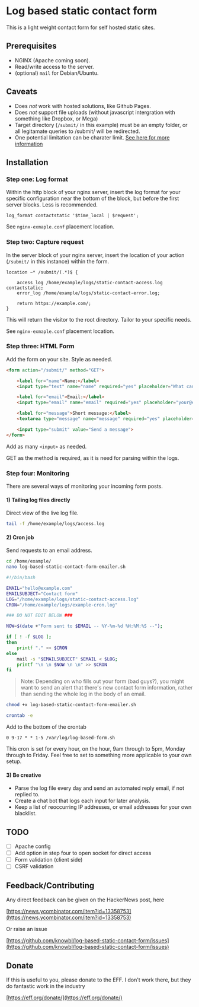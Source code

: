 # Log based static contact form

This is a light weight contact form for self hosted static sites.

## Prerequisites

- NGINX (Apache coming soon).
- Read/write access to the server.
- (optional) `mail` for Debian/Ubuntu.

## Caveats

- Does *not* work with hosted solutions, like Github Pages.
- Does *not* support file uploads (without javascript intergration with something like Dropbox, or Mega)
- Target directory (`/submit/` in this example) must be an empty folder, or all legitamate queries to /submit/ will be redirected.
- One potential limitation can be charater limit. [See here for more information](http://stackoverflow.com/questions/2659952/maximum-length-of-http-get-request)

## Installation

### Step one: Log format

Within the http block of your nginx server, insert the log format for your specific configuration near the bottom of the block, but before the first server blocks. Less is recommended.

```nginx
log_format contactstatic '$time_local | $request';
```

See `nginx-exmaple.conf` placement location.

### Step two: Capture request

In the server block of your nginx server, insert the location of your action (`/submit/` in this instance) within the form.

```nginx
location ~* /submit/(.*)$ {

	access_log /home/example/logs/static-contact-access.log contactstatic;
	error_log /home/example/logs/static-contact-error.log;

	return https://example.com/;
}
```
This will return the visitor to the root directory. Tailor to your specific needs.

See `nginx-exmaple.conf` placement location.

### Step three: HTML Form

Add the form on your site. Style as needed.

```html
<form action="/submit/" method="GET">

	<label for="name">Name:</label>
	<input type="text" name="name" required="yes" placeholder="What can I call you?">

	<label for="email">Email:</label>
	<input type="email" name="email" required="yes" placeholder="your@email.com">

	<label for="message">Short message:</label>
	<textarea type="message" name="message" required="yes" placeholder="What do you want to say (in 140 characters)?" maxlength="140"></textarea>

	<input type="submit" value="Send a message">
</form>
```
Add as many `<input>` as needed.

GET as the method is required, as it is need for parsing within the logs.

### Step four: Monitoring

There are several ways of monitoring your incoming form posts.

#### 1) Tailing log files directly

Direct view of the live log file.

```bash
tail -f /home/example/logs/access.log
```

#### 2) Cron job

Send requests to an email address.

```bash
cd /home/example/
nano log-based-static-contact-form-emailer.sh
```

```bash
#!/bin/bash

EMAIL="hello@example.com"
EMAILSUBJECT="Contact form"
LOG="/home/example/logs/static-contact-access.log"
CRON="/home/example/logs/example-cron.log"

### DO NOT EDIT BELOW ###

NOW=$(date +"Form sent to $EMAIL -- %Y-%m-%d %H:%M:%S --");

if [ ! -f $LOG ];
then
	printf "." >> $CRON
else
	mail -s "$EMAILSUBJECT" $EMAIL < $LOG;
	printf "\n \n $NOW \n \n" >> $CRON
fi
```
>	Note: Depending on who fills out your form (bad guys?), you might want to send an alert that there's new contact form information, rather than sending the whole log in the body of an email.

```bash
chmod +x log-based-static-contact-form-emailer.sh
```

```bash
crontab -e
```
Add to the bottom of the crontab

```cron
0 9-17 * * 1-5 /var/log/log-based-form.sh
```
This cron is set for every hour, on the hour, 9am through to 5pm, Monday through to Friday. Feel free to set to something more applicable to your own setup.

#### 3) Be creative

- Parse the log file every day and send an automated reply email, if not replied to.
- Create a chat bot that logs each input for later analysis.
- Keep a list of reoccurring IP addresses, or email addresses for your own blacklist.

## TODO

- [ ] Apache config
- [ ] Add option in step four to open socket for direct access
- [ ] Form validation (client side)
- [ ] CSRF validation

## Feedback/Contributing

Any direct feedback can be given on the HackerNews post, here

[https://news.ycombinator.com/item?id=13358753](https://news.ycombinator.com/item?id=13358753)

Or raise an issue

[https://github.com/knowbl/log-based-static-contact-form/issues](https://github.com/knowbl/log-based-static-contact-form/issues)

## Donate

If this is useful to you, please donate to the EFF. I don't work there,
but they do fantastic work in the industry

[https://eff.org/donate/](https://eff.org/donate/)
